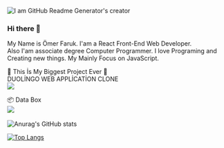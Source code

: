 ![I am GitHub Readme Generator's creator](https://user-images.githubusercontent.com/68571009/155843475-806f8b0c-ae2d-4470-af56-88a102b9a77a.jpg)

### Hi there 👋

My Name is Ömer Faruk. I'am a React Front-End Web Developer. <br/>
Also I'am associate degree Computer Programmer. I love Programing and Creating new things. My Mainly Focus on JavaScript. 


🥳 This İs My Biggest Project Ever 🥳
<br/>
DUOLİNGO WEB APPLİCATİON CLONE
<br/>
<a href="https://github.com/omerfarukyapici/duolingo-clone">
  <img align="center" src="https://user-images.githubusercontent.com/68571009/155842836-657f1890-8c21-42cb-b390-f89902442549.jpg" />
</a>

📦 Data Box
<br/>
<a href="https://github.com/omerfarukyapici/duolingo-clone">
  <img align="center" src="https://user-images.githubusercontent.com/68571009/155843260-f8b667d8-56ed-421a-aa92-c614a9642d94.jpg" />
</a>
<br/><br/>
![Anurag's GitHub stats](https://github-readme-stats.vercel.app/api?username=omerfarukyapici&show_icons=true&theme=radical)

[![Top Langs](https://github-readme-stats.vercel.app/api/top-langs/?username=omerfarukyapici&layout=compact)](https://github.com/anuraghazra/github-readme-stats)



